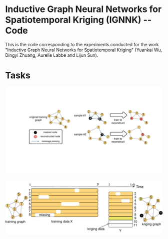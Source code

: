 # Inductive Graph Neural Networks for Spatiotemporal Kriging (IGNNK) -- Code

This is the code corresponding to the experiments conducted for the work "Inductive Graph Neural Networks for Spatiotemporal Kriging"
(Yuankai Wu, Dingyi Zhuang, Aurelie Labbe and Lijun Sun).

# Tasks

>
<p align="center">
<img align="middle" src="https://github.com/Kaimaoge/IGNNK/blob/master/fig/Fig1new2.pdf" width="800" />
</p>

<p align="center">
<img align="middle" src="https://github.com/Kaimaoge/IGNNK/blob/master/fig/Fig2new2.pdf" width="800" />
</p>
